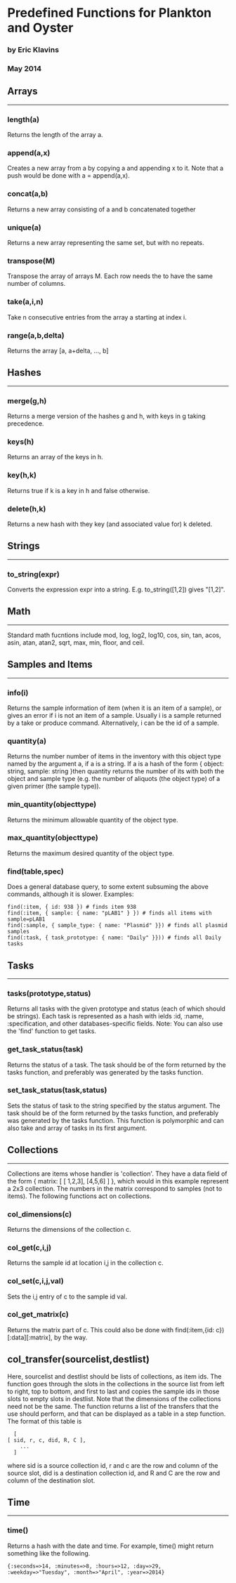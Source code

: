 Predefined Functions for Plankton and Oyster
===
### by Eric Klavins
### May 2014

Arrays
---
--------------------------

### length(a)
Returns the length of the array a.
	
### append(a,x)
Creates a new array from a by copying a and appending x to it. Note that a push would be done with a = append(a,x).
	                             
### concat(a,b)
Returns a new array consisting of a and b concatenated together
	
### unique(a)
Returns a new array representing the same set, but with no repeats.

### transpose(M)
Transpose the array of arrays M. Each row needs the to have the same number of columns.

### take(a,i,n)
Take n consecutive entries from the array a starting at index i.

### range(a,b,delta)
Returns the array [a, a+delta, ..., b]

Hashes
---
---------------------------------------------------------------------------------

### merge(g,h)
Returns a merge version of the hashes g and h, with keys in g taking precedence.
	                             
### keys(h)
Returns an array of the keys in h.
	
### key(h,k)
Returns true if k is a key in h and false otherwise.
	
### delete(h,k)
Returns a new hash with they key (and associated value for) k deleted.
	
Strings
---
------------------------------------------------------------------------------

### to_string(expr)
Converts the expression expr into a string. E.g. to_string([1,2]) gives "[1,2]".
	
Math
---
--------------------------------------

Standard math fucntions include mod, log, log2, log10, cos, sin, tan, acos, asin, atan, atan2, sqrt, max, min, floor, and ceil.

Samples and Items
---
-----------------------------------------
	
### info(i)
Returns the sample information of item (when it is an item of a sample), or gives an error if i is not an item of a sample. Usually i is a sample returned by a take or produce command. Alternatively, i can be the id of a sample. 	                           

### quantity(a)
Returns the number number of items in the inventory with this object type named by the argument a, if a is a string. If a is a hash of the form { object: string, sample: string }then quantity returns the number of its with both the object and sample type (e.g. the number of aliquots (the object type) of a given primer (the sample type)).
	                             
### min_quantity(objecttype)
Returns the minimum allowable quantity of the object type.
	
### max_quantity(objecttype)
Returns the maximum desired quantity of the object type.
	
### find(table,spec)
Does a general database query, to some extent subsuming the above commands, although it is
slower. Examples:

	find(:item, { id: 938 }) # finds item 938
	find(:item, { sample: { name: "pLAB1" } }) # finds all items with sample=pLAB1
	find(:sample, { sample_type: { name: "Plasmid" }}) # finds all plasmid samples
	find(:task, { task_prototype: { name: "Daily" }})) # finds all Daily tasks
	 
Tasks
---
-----------------------------------

### tasks(prototype,status)	
Returns all tasks with the given prototype and status (each of which should be strings). Each task is represented as a hash with ields :id, :name, :specification, and other databases-specific fields. Note: You can also use the 'find' function to get tasks.
								
### get_task_status(task)
Returns the status of a task. The task should be of the form returned by the tasks function, and preferably was generated by the tasks function.
								  
### set_task_status(task,status)
Sets the status of task to the string specified by the status argument. The task should be of the form returned by the tasks function, and preferably was generated by the tasks function. This function is polymorphic and can also take and array of tasks in its first argument.

Collections
---

------------------------------------------

Collections are items whose handler is 'collection'. They have a data field of the form { matrix: [ [ 1,2,3], [4,5,6] ] }, which would in this example represent a 2x3 collection. The numbers in the matrix correspond to samples (not to items). The following functions act on collections.

### col_dimensions(c)
Returns the dimensions of the collection c.

### col_get(c,i,j)
Returns the sample id at location i,j in the collection c.

### col_set(c,i,j,val)
Sets the i,j entry of c to the sample id val.

### col_get_matrix(c)
Returns the matrix part of c. This could also be done with find(:item,{id: c})[:data][:matrix], by the way.

## col_transfer(sourcelist,destlist)
Here, sourcelist and destlist should be lists of collections, as item ids. The function goes through the slots in the collections in the source list from left to right, top to bottom, and first to last and copies the sample ids in those slots to empty slots in destlist. Note that the dimensions of the collections need not be the same. The function returns a list of the transfers that the use should perform, and that can be displayed as a table in a step function. The format of this table is

      [
	[ sid, r, c, did, R, C ],
        ...
      ]

where sid is a source collection id, r and c are the row and column of the source slot, did is a destination collection id, and R and C are the row and column of the destination slot.

### 

Time
---
-------------------------------------------------

### time()
Returns a hash with the date and time. For example, time() might return something like the following.

	{:seconds=>14, :minutes=>8, :hours=>12, :day=>29, 
	:weekday=>"Tuesday", :month=>"April", :year=>2014}

